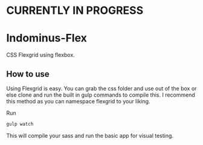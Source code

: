 # CURRENTLY IN PROGRESS

# Indominus-Flex
CSS Flexgrid using flexbox.

## How to use
Using Flexgrid is easy. You can grab the css folder and use out of the box or
else clone and run the built in gulp commands to compile this. I recommend this
method as you can namespace flexgrid to your liking.

Run
```javascript
gulp watch
```
This will compile your sass and run the basic app for visual testing.
